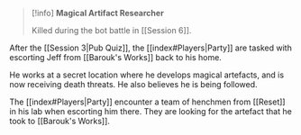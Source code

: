 >[!info] 
>**Magical Artifact Researcher**
>
> Killed during the bot battle in [[Session 6]].
>


After the [[Session 3|Pub Quiz]], the [[index#Players|Party]] are tasked with escorting Jeff from [[Barouk's Works]] back to his home.

He works at a secret location where he develops magical artefacts, and is now receiving death threats. He also believes he is being followed.

The [[index#Players|Party]] encounter a team of henchmen from [[Reset]] in his lab when escorting him there. They are looking for the artefact that he took to [[Barouk's Works]].